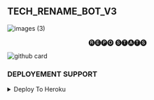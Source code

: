 ## TECH_RENAME_BOT_V3
![images (3)](https://user-images.githubusercontent.com/113157573/198686164-b5210f94-1cfd-48ef-a322-c23fbdc9b98e.jpeg)

<p align="center"> 🅡🅔🅟🅞 🅢🅣🅐🅣🅢 </p>


![github card](https://github-readme-stats.vercel.app/api/pin/?username=BikashTG&repo=TECH_RENAME_BOT_V3&theme=dark)

### DEPLOYEMENT SUPPORT

<details><summary>Deploy To Heroku</summary>
<p>
<br>
<a href="https://heroku.com/deploy?template=https://github.com/BikashTG/TECH_RENAME_BOT_V3">
  <img src="https://www.herokucdn.com/deploy/button.svg" alt="Deploy">
</a>
</p>
</details>

